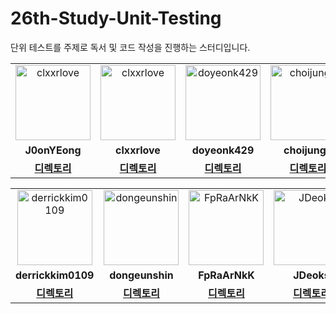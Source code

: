 # 26th-Study-Unit-Testing
단위 테스트를 주제로 독서 및 코드 작성을 진행하는 스터디입니다.

<table align="center">
  <tr>
    <td align="center">
      <a href="https://github.com/J0onYEong">                 
        <img alt="clxxrlove" src="https://avatars.githubusercontent.com/J0onYEong" width="120" />            
      </a>
    </td>
    <td align="center">
      <a href="https://github.com/clxxrlove">                 
        <img alt="clxxrlove" src="https://avatars.githubusercontent.com/clxxrlove" width="120" />            
      </a>
    </td>
    <td align="center">
      <a href="https://github.com/doyeonk429">                 
        <img alt="doyeonk429" src="https://avatars.githubusercontent.com/doyeonk429" width="120" />            
      </a>
    </td>
    <td align="center">
      <a href="https://github.com/choijungp">                 
        <img alt="choijungp" src="https://avatars.githubusercontent.com/choijungp" width="120" />            
      </a>
    </td>
    <td align="center">
      <a href="https://github.com/TaeYoon17">                 
        <img alt="TaeYoon17" src="https://avatars.githubusercontent.com/TaeYoon17" width="120" />            
      </a>
    </td>
  </tr>
  <tr>
    <td align="center"><b>J0onYEong</b></td>
    <td align="center"><b>clxxrlove</b></td>
    <td align="center"><b>doyeonk429</b></td>
    <td align="center"><b>choijungp</b></td>
    <td align="center"><b>TaeYoon17</b></td>
  </tr>
  <tr>
    <td align="center">
      <a href="./J0onYEong"><b>디렉토리</b></a>
    </td>
    <td align="center">
      <a href="./clxxrlove"><b>디렉토리</b></a>
    </td>
    <td align="center">
      <a href="./doyeonk429"><b>디렉토리</b></a>
    </td>
    <td align="center">
      <a href="./choijungp"><b>디렉토리</b></a>
    </td>
    <td align="center">
      <a href="./TaeYoon17"><b>디렉토리</b></a>
    </td>
  </tr>
</table>

<table align="center">
  <tr>
    <td align="center">
      <a href="https://github.com/derrickkim0109">                 
        <img alt="derrickkim0109" src="https://avatars.githubusercontent.com/derrickkim0109" width="120" />            
      </a>
    </td>
    <td align="center">
      <a href="https://github.com/dongeunshin">                 
        <img alt="dongeunshin" src="https://avatars.githubusercontent.com/dongeunshin" width="120" />            
      </a>
    </td>
    <td align="center">
      <a href="https://github.com/FpRaArNkK">                 
        <img alt="FpRaArNkK" src="https://avatars.githubusercontent.com/FpRaArNkK" width="120" />            
      </a>
    </td>
    <td align="center">
      <a href="https://github.com/JDeoks">                 
        <img alt="JDeoks" src="https://avatars.githubusercontent.com/JDeoks" width="120" />            
      </a>
    </td>
  </tr>
  <tr>
    <td align="center"><b>derrickkim0109</b></td>
    <td align="center"><b>dongeunshin</b></td>
    <td align="center"><b>FpRaArNkK</b></td>
    <td align="center"><b>JDeoks</b></td>
  </tr>
  <tr>
        <td align="center">
      <a href="./derrickkim0109"><b>디렉토리</b></a>
    </td>
    <td align="center">
      <a href="./dongeunshin"><b>디렉토리</b></a>
    </td>
    <td align="center">
      <a href="./FpRaArNkK"><b>디렉토리</b></a>
    </td>
    <td align="center">
      <a href="./JDeoks"><b>디렉토리</b></a>
    </td>
  </tr>
</table>
